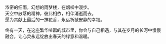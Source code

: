 浓密的细雨，幻想的雨梦楼，在烟柳中漫步。    
天空中散落的精神，彼此相依，相伴消逝而去。    
愿为其献上最后的一抹花香，永远祈禠安静的幸福。    

终有一天，在这座繁华喧嚣的城市里，你会与自己相遇，与其在岁月的长河中慢慢融合，让心灵永远绽放出春天的绿意和温暖。

